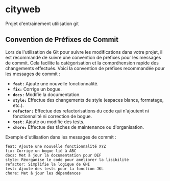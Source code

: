# cityweb
Projet d'entrainement utilisation git



## Convention de Préfixes de Commit

Lors de l'utilisation de Git pour suivre les modifications dans votre projet, il est recommandé de suivre une convention de préfixes pour les messages de commit. Cela facilite la catégorisation et la compréhension rapide des changements effectués. Voici la convention de préfixes recommandée pour les messages de commit :

- **`feat:`** Ajoute une nouvelle fonctionnalité.
- **`fix:`** Corrige un bogue.
- **`docs:`** Modifie la documentation.
- **`style:`** Effectue des changements de style (espaces blancs, formatage, etc.).
- **`refactor:`** Effectue des refactorisations du code qui n'ajoutent ni fonctionnalité ni correction de bogue.
- **`test:`** Ajoute ou modifie des tests.
- **`chore:`** Effectue des tâches de maintenance ou d'organisation.

Exemple d'utilisation dans les messages de commit :

```plaintext
feat: Ajoute une nouvelle fonctionnalité XYZ
fix: Corrige un bogue lié à ABC
docs: Met à jour la documentation pour DEF
style: Réorganise le code pour améliorer la lisibilité
refactor: Simplifie la logique de GHI
test: Ajoute des tests pour la fonction JKL
chore: Met à jour les dépendances
